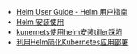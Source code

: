 


- [Helm User Guide - Helm 用户指南](https://whmzsu.github.io/helm-doc-zh-cn/)
- [Helm 安装使用](https://www.cnblogs.com/hongdada/p/11265847.html)
- [kunernets使用helm安装tiller踩坑](https://www.jianshu.com/p/d0cdbb49569b)
- [利用Helm简化Kubernetes应用部署](https://yq.aliyun.com/articles/159601)

